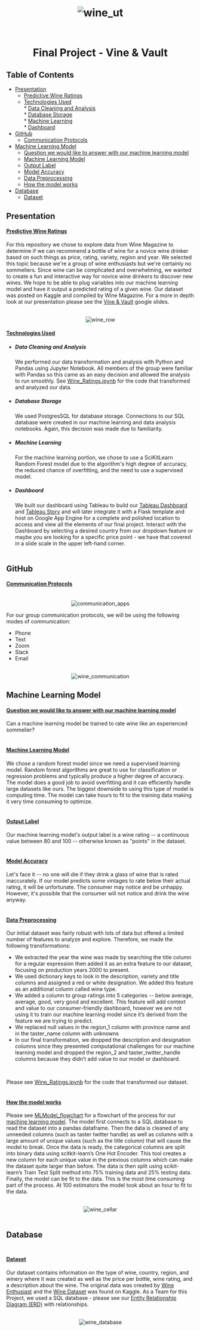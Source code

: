 <div align="center">
  
  # ![wine_ut](Images/wine_ut.png)<br><br> 
  
</div>
<div align="center">

# Final Project - Vine & Vault
</div>
                          

## Table of Contents
* [Presentation](#Presentation)<br>
    * [Predictive Wine Ratings](#Predictive-Wine-Ratings)<br>
    * [Technologies Used](#Technologies-Used)<br>
          *  [Data Cleaning and Analysis](#Data-Cleaning-And-Analysis)<br>
          *  [Database Storage](#Database-Storage)<br>
          *  [Machine Learning](#Machine-Learning)<br>
          *  [Dashboard](#Dashboard)<br>
* [GitHub](#GitHub)<br>
    * [Communication Protocols](#Communication-Protocols)<br>
* [Machine Learning Model](#Machine-Learning-Model)<br>
    * [Question we would like to answer with our machine learning model](#Question-we-would-like-to-answer-with-our-machine-learning-model)<br>
    * [Machine Learning Model](#Machine-Learning-Model)<br>
    * [Output Label](#Output-Label)<br>
    * [Model Accuracy](#Model-Accuracy)<br>
    * [Data Preprocessing](#Data-Preprocessing)<br>
    * [How the model works](#How-the-model-works)<br>
* [Database](#Database)
    * [Dataset](#Dataset)<br>

## Presentation

#### <ins><b>Predictive Wine Ratings</ins></b><br> ####
For this repository we chose to explore data from Wine Magazine to determine if we can recommend a bottle of wine for a novice wine drinker based on such things as price, rating, variety, region and year.  We selected this topic because we're a group of wine enthusiasts but we're certainly no sommeliers. Since wine can be complicated and overwhelming, we wanted to create a fun and interactive way for novice wine drinkers to discover new wines. We hope to be able to plug variables into our machine learning model and have it output a predicted rating of a given wine. Our dataset was posted on Kaggle and compiled by Wine Magazine. For a more in depth look at our presentation please see the [Vine & Vault]( https://docs.google.com/presentation/d/1Y30czQ6kugodLCrJLLdQ3cycAYm2OTq6B37aSAKsT3E/edit?usp=sharing) google slides.<br><br>

<div align="center">
  
  ![wine_row](Images/wine_row.png)
  
</div>

#### <ins><b>Technologies Used</ins></b><br> ####

* ##### <b>Data Cleaning and Analysis</b><br> #####
  We performed our data transformation and analysis with Python and Pandas using Jupyter Notebook. All members of the group were familiar with Pandas so this came as an easy decision and allowed the analysis to run smoothly. See [Wine_Ratings.ipynb](https://github.com/whitneyshine/austin_project/blob/main/Wine_Ratings.ipynb) for the code that transformed and analyzed our data.<br>
* ##### <b>Database Storage</b><br> #####
  We used PostgresSQL for database storage. Connections to our SQL database were created in our machine learning and data analysis notebooks. Again, this decision was made due to familiarity.<br>
* ##### <b>Machine Learning</b><br> #####
  For the machine learning portion, we chose to use a SciKitLearn Random Forest model due to the algorithm's high degree of accuracy, the reduced chance of overfitting, and the need to use a supervised model.<br>
* ##### <b>Dashboard</b><br> #####
  We built our dashboard using Tableau to build our [Tableau Dashboard](https://public.tableau.com/app/profile/whitney.shine/viz/VineVault-Final/Dashboard2) and [Tableau Story](https://public.tableau.com/app/profile/whitney.shine/viz/TheVineVaultStory/VineVaultStory)
 and will later integrate it with a Flask template and host on Google App Engine for a complete and polished location to access and view all the elements of our final project.  Interact with the Dashboard by selecting a desired country from our dropdown feature or maybe you are looking for a specific price point - we have that covered in a slide scale in the upper left-hand corner. <br><br>



## GitHub
#### <ins><b>Communication Protocols</ins></b><br><br> ####
<div align="center">
  
![communication_apps](Images/communication_apps.png)

 </div>


For our group communication protocols, we will be using the following modes of communication:<br>
* Phone<br>
* Text<br>
* Zoom<br>
* Slack<br>
* Email<br><br>
<div align="center">
  
![wine_communication](Images/wine_communication.png)

</div>


## Machine Learning Model

#### <ins><b>Question we would like to answer with our machine learning model</ins></b><br> ####
Can a machine learning model be trained to rate wine like an experienced sommelier? <br><br>
#### <ins><b>Machine Learning Model</ins></b><br> ####
We chose a random forest model since we need a supervised learning model. Random forest algorithms are great to use for classification or regression problems and typically produce a higher degree of accuracy. The model does a good job to avoid overfitting and it can efficiently handle large datasets like ours. The biggest downside to using this type of model is computing time. The model can take hours to fit to the training data making it very time consuming to optimize.<br><br>
#### <ins><b>Output Label</ins></b><br> ####
Our machine learning model's output label is a wine rating -- a continuous value between 80 and 100 -- otherwise known as "points" in the dataset.<br><br> 
#### <ins><b>Model Accuracy</ins></b><br> ####
Let's face it -- no one will die if they drink a glass of wine that is rated inaccurately. If our model predicts some vintages to rate below their actual rating, it will be unfortunate. The consumer may notice and be unhappy. However, it's possible that the consumer will not notice and drink the wine anyway.<br><br> 
#### <ins><b>Data Preprocessing</ins></b><br> ####
Our initial dataset was fairly robust with lots of data but offered a limited number of features to analyze and explore. Therefore, we made the following transformations: 
* We extracted the year the wine was made by searching the title column for a regular expression then added it as an extra feature to our dataset, focusing on production years 2000 to present.
* We used dictionary keys to look in the description, variety and title columns and assigned a red or white designation. We added this feature as an additional column called wine type.
* We added a column to group ratings into 5 categories -- below average, average, good, very good and excellent. This feature will add context and value to our consumer-friendly dashboard, however we are not using it to train our machine learning model since it’s derived from the feature we are trying to predict.
* We replaced null values in the region_1 column with province name and in the taster_name column with unknowns
* In our final transformation, we dropped the description and designation columns since they presented computational challenges for our machine learning model and dropped the region_2 and taster_twitter_handle columns because they didn’t add value to our model or dashboard.
<br>

Please see [Wine_Ratings.ipynb](https://github.com/whitneyshine/austin_project/blob/main/Wine_Ratings.ipynb) for the code that transformed our dataset.
<br><br>

#### <ins><b>How the model works</ins></b><br> ####
Please see [MLModel_flowchart](https://github.com/whitneyshine/austin_project/blob/main/MLModel_flowchart.png) for a flowchart of the process for our [machine learning model](https://github.com/whitneyshine/austin_project/blob/main/MLModel.ipynb).  The model first connects to a SQL database to read the dataset into a pandas dataframe. Then the data is cleaned of any unneeded columns (such as taster twitter handle) as well as columns with a large amount of unique values (such as the title column) that will cause the model to break. Once the data is ready, the categorical columns are split into binary data using scitkit-learn’s One Hot Encoder. This tool creates a new column for each unique value in the previous columns which can make the dataset quite larger than before. The data is then split using scikit-learn’s Train Test Split method into 75% training data and 25% testing data. Finally, the model can be fit to the data. This is the most time consuming part of the process. At 100 estimators the model took about an hour to fit to the data. <br><br>
<div align="center">
  
![wine_cellar](Images/wine_cellar.png)<br><br>

</div>



## Database<br><br>

#### <ins><b>Dataset</ins></b><br> ####
Our dataset contains information on the type of wine, country, region, and winery where it was created as well as the price per bottle, wine rating, and a description about the wine.  The original data was created by [Wine Enthusiast](https://www.winemag.com/ratings/?utm_source=wineenthusiast.com&utm_medium=affiliate&utm_content=topnav) and the [Wine Dataset](https://www.kaggle.com/zynicide/wine-reviews) was found on Kaggle.  As a Team for this Project, we used a SQL database - please see our [Entity Relationship Diagram (ERD)](https://github.com/whitneyshine/austin_project/blob/main/QuickDBD-Winemag_data.png) with relationships.
<br><br>
<div align="center">
  
![wine_database](Images/wine_database.png)

</div>

